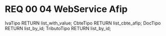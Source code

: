 # REQ 00 04 WebService Afip

IvaTipo RETURN list_with_value;
CbteTipo RETURN list_cbte_afip;
DocTipo RETURN list_by_id;
TributoTipo RETURN list_by_id;

